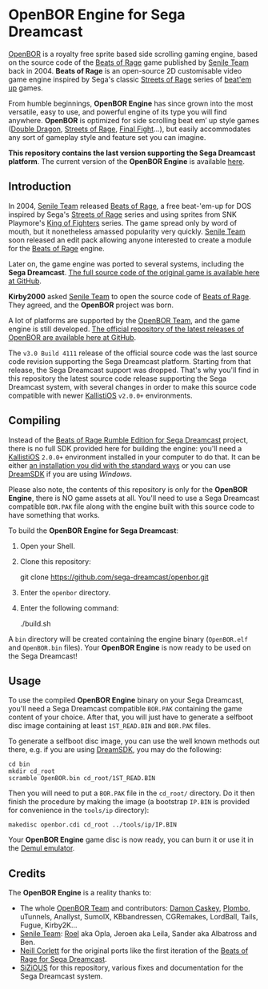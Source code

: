 
# OpenBOR Engine for Sega Dreamcast

[OpenBOR](http://www.chronocrash.com/) is a royalty free sprite based side scrolling gaming engine, based on the source code of the [Beats of Rage](https://en.wikipedia.org/wiki/Beats_of_Rage) game published by [Senile Team](http://www.senileteam.com) back in 2004. **Beats of Rage** is an open-source 2D customisable video game engine inspired by Sega's classic [Streets of Rage](https://en.wikipedia.org/wiki/Streets_of_Rage "Streets of Rage") series of [beat'em up](https://en.wikipedia.org/wiki/Beat%27em_up "Beat'em up") games.

From humble beginnings, **OpenBOR Engine** has since grown into the most versatile, easy to use, and powerful engine of its type you will find anywhere. **OpenBOR** is optimized for side scrolling beat em’ up style games ([Double Dragon](https://en.wikipedia.org/wiki/Double_Dragon), [Streets of Rage](https://en.wikipedia.org/wiki/Streets_of_Rage), [Final Fight](https://en.wikipedia.org/wiki/Final_Fight)...), but easily accommodates any sort of gameplay style and feature set you can imagine.

**This repository contains the last version supporting the Sega Dreamcast platform**. The current version of the **OpenBOR Engine** is available [here](https://github.com/DCurrent/openbor).

## Introduction

In 2004, [Senile Team](http://www.senileteam.com) released [Beats of Rage](https://en.wikipedia.org/wiki/Beats_of_Rage), a free beat-'em-up for DOS inspired by Sega's [Streets of Rage](https://en.wikipedia.org/wiki/Streets_of_Rage) series and using sprites from SNK Playmore's [King of Fighters](https://en.wikipedia.org/wiki/The_King_of_Fighters) series. The game spread only by word of mouth, but it nonetheless amassed popularity very quickly. [Senile Team](http://www.senileteam.com) soon released an edit pack allowing anyone interested to create a module for the [Beats of Rage](https://en.wikipedia.org/wiki/Beats_of_Rage) engine.

Later on, the game engine was ported to several systems, including the **Sega Dreamcast**. [The full source code of the original game is available here at GitHub](https://github.com/sega-dreamcast/beats-of-rage).

**Kirby2000** asked [Senile Team](http://www.senileteam.com) to open the source code of [Beats of Rage](https://github.com/sega-dreamcast/beats-of-rage). They agreed, and the **OpenBOR** project was born.

A lot of platforms are supported by the [OpenBOR Team](https://github.com/DCurrent/openbor), and the game engine is still developed. [The official repository of the latest releases of OpenBOR are available here at GitHub](https://github.com/DCurrent/openbor).

The `v3.0 Build 4111` release of the official source code was the last source code revision supporting the Sega Dreamcast platform. Starting from that release, the Sega Dreamcast support was dropped. That's why you'll find in this repository the latest source code release supporting the Sega Dreamcast system, with several changes in order to make this source code compatible with newer [KallistiOS](http://gamedev.allusion.net/softprj/kos/) `v2.0.0+` environments.

## Compiling

Instead of the [Beats of Rage Rumble Edition for Sega Dreamcast](https://github.com/sega-dreamcast/beats-of-rage) project, there is no full SDK provided here for building the engine: you'll need a [KallistiOS](http://gamedev.allusion.net/softprj/kos/) `2.0.0+` environment installed in your computer to do that. It can be either [an installation you did with the standard ways](http://gamedev.allusion.net/softprj/kos/setup.php) or you can use [DreamSDK](https://www.dreamsdk.org/) if you are using *Windows*.

Please also note, the contents of this repository is only for the **OpenBOR Engine**, there is NO game assets at all. You'll need to use a Sega Dreamcast compatible `BOR.PAK` file along with the engine built with this source code to have something that works.

To build the **OpenBOR Engine for Sega Dreamcast**:

1. Open your Shell.
2. Clone this repository: 

	git clone https://github.com/sega-dreamcast/openbor.git
	
3. Enter the `openbor` directory.
4. Enter the following command: 

	./build.sh

A `bin` directory will be created containing the engine binary (`OpenBOR.elf` and `OpenBOR.bin` files). Your **OpenBOR Engine** is now ready to be used on the Sega Dreamcast!

## Usage

To use the compiled **OpenBOR Engine** binary on your Sega Dreamcast, you'll need a Sega Dreamcast compatible `BOR.PAK` containing the game content of your choice. After that, you will just have to generate a selfboot disc image containing at least `1ST_READ.BIN` and `BOR.PAK` files.

To generate a selfboot disc image, you can use the well known methods out there, e.g. if you are using [DreamSDK](https://www.dreamsdk.org/), you may do the following:

	cd bin
	mkdir cd_root
	scramble OpenBOR.bin cd_root/1ST_READ.BIN

Then you will need to put a `BOR.PAK` file in the `cd_root/` directory. Do it then finish the procedure by making the image (a bootstrap `IP.BIN` is provided for convenience in the `tools/ip` directory):

	makedisc openbor.cdi cd_root ../tools/ip/IP.BIN

Your **OpenBOR Engine** game disc is now ready, you can burn it or use it in the [Demul emulator](http://demul.emulation64.com/).

## Credits

The **OpenBOR Engine** is a reality thanks to:

* The whole [OpenBOR Team](http://www.ChronoCrash.com) and contributors: [Damon Caskey](https://github.com/DCurrent), [Plombo](https://github.com/plombo), uTunnels, Anallyst, SumolX, KBbandressen, CGRemakes, LordBall, Tails, Fugue, Kirby2K...
* [Senile Team](http://www.senileteam.com): [Roel](http://www.roelvanmastbergen.nl) aka Opla, Jeroen aka Leila, Sander aka Albatross and Ben.
* [Neill Corlett](http://www.neillcorlett.com) for the original ports like the first iteration of the [Beats of Rage for Sega Dreamcast](https://github.com/sega-dreamcast/beats-of-rage).
* [SiZiOUS](http://www.sizious.com/) for this repository, various fixes and documentation for the Sega Dreamcast system.
